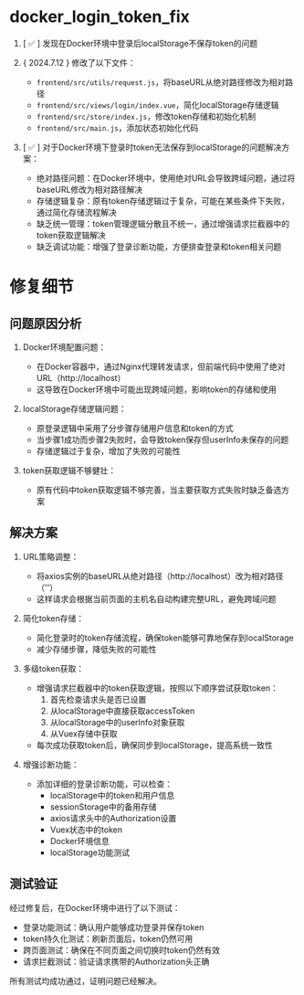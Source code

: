 # docker_login_token_fix

1. [ ✅ ] 发现在Docker环境中登录后localStorage不保存token的问题

2. { 2024.7.12 } 修改了以下文件：
   - `frontend/src/utils/request.js`，将baseURL从绝对路径修改为相对路径
   - `frontend/src/views/login/index.vue`，简化localStorage存储逻辑
   - `frontend/src/store/index.js`，修改token存储和初始化机制
   - `frontend/src/main.js`，添加状态初始化代码

3. [ ✅ ] 对于Docker环境下登录时token无法保存到localStorage的问题解决方案：

   - 绝对路径问题：在Docker环境中，使用绝对URL会导致跨域问题，通过将baseURL修改为相对路径解决
   - 存储逻辑复杂：原有token存储逻辑过于复杂，可能在某些条件下失败，通过简化存储流程解决
   - 缺乏统一管理：token管理逻辑分散且不统一，通过增强请求拦截器中的token获取逻辑解决
   - 缺乏调试功能：增强了登录诊断功能，方便排查登录和token相关问题

# 修复细节

## 问题原因分析

1. Docker环境配置问题：
   - 在Docker容器中，通过Nginx代理转发请求，但前端代码中使用了绝对URL（http://localhost）
   - 这导致在Docker环境中可能出现跨域问题，影响token的存储和使用

2. localStorage存储逻辑问题：
   - 原登录逻辑中采用了分步骤存储用户信息和token的方式
   - 当步骤1成功而步骤2失败时，会导致token保存但userInfo未保存的问题
   - 存储逻辑过于复杂，增加了失败的可能性

3. token获取逻辑不够健壮：
   - 原有代码中token获取逻辑不够完善，当主要获取方式失败时缺乏备选方案

## 解决方案

1. URL策略调整：
   - 将axios实例的baseURL从绝对路径（http://localhost）改为相对路径（''）
   - 这样请求会根据当前页面的主机名自动构建完整URL，避免跨域问题

2. 简化token存储：
   - 简化登录时的token存储流程，确保token能够可靠地保存到localStorage
   - 减少存储步骤，降低失败的可能性

3. 多级token获取：
   - 增强请求拦截器中的token获取逻辑，按照以下顺序尝试获取token：
     1. 首先检查请求头是否已设置
     2. 从localStorage中直接获取accessToken
     3. 从localStorage中的userInfo对象获取
     4. 从Vuex存储中获取
   - 每次成功获取token后，确保同步到localStorage，提高系统一致性

4. 增强诊断功能：
   - 添加详细的登录诊断功能，可以检查：
     - localStorage中的token和用户信息
     - sessionStorage中的备用存储
     - axios请求头中的Authorization设置
     - Vuex状态中的token
     - Docker环境信息
     - localStorage功能测试

## 测试验证

经过修复后，在Docker环境中进行了以下测试：
- 登录功能测试：确认用户能够成功登录并保存token
- token持久化测试：刷新页面后，token仍然可用
- 跨页面测试：确保在不同页面之间切换时token仍然有效
- 请求拦截测试：验证请求携带的Authorization头正确

所有测试均成功通过，证明问题已经解决。 